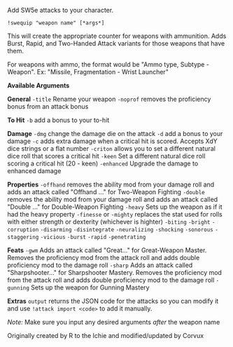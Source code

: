 Add SW5e attacks to your character.

`!swequip "weapon name" [*args*]`

This will create the appropriate counter for weapons with ammunition.
Adds Burst, Rapid, and Two-Handed Attack variants for those weapons that have them.

For weapons with ammo, the format would be "Ammo type, Subtype - Weapon". Ex: "Missile, Fragmentation - Wrist Launcher"

__Available Arguments__

**General**
`-title` Rename your weapon
`-noprof` removes the proficiency bonus from an attack bonus

**To Hit**
`-b` add a bonus to your to-hit

**Damage**
`-dmg` change the damage die on the attack
`-d` add a bonus to your damage
`-c` adds extra damage when a critical hit is scored. Accepts XdY dice strings or a flat number
`-criton` allows you to set a different natural dice roll that scores a critical hit
`-keen` Set a different natural dice roll scoring a critical hit (20 - keen)
`-enhanced` Upgrade the damage to enhanced damage

**Properties**
`-offhand` removes the ability mod from your damage roll and adds an attack called "Offhand ..." for Two-Weapon Fighting
`-double` removes the ability mod from your damage roll and adds an attack called "Double ..." for Double-Weapon Fighting
`-heavy` Sets up the weapon as if it had the heavy property
`-finesse` or `-mighty` replaces the stat used for rolls with either strength or dexterity (whichever is highter)
`-biting` 
`-bright`
`-corruption`
`-disarming`
`-disintegrate`
`-neuralizing`
`-shocking`
`-sonorous`
`-staggering`
`-vicious`
`-burst`
`-rapid`
`-penetrating`


**Feats**
`-gwm` Adds an attack called "Great..." for Great-Weapon Master. Removes the proficiency mod from the attack roll and adds double proficiency mod to the damage roll
`-sharp` Adds an attack called "Sharpshooter..." for Sharpshooter Mastery. Removes the proficiency mod from the attack roll and adds double proficiency mod to the damage roll
`-gunning` Sets up the weapon for Gunning Mastery

**Extras**
`output` returns the JSON code for the attacks so you can modify it and use `!attack import <code>` to add it manually.

*Note:* Make sure you input any desired arguments *after* the weapon name

Originally created by R to the Ichie and modified/updated by Corvux
